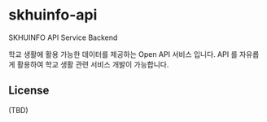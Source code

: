 # skhuinfo-api
SKHUINFO API Service Backend

학교 생활에 활용 가능한 데이터를 제공하는 Open API 서비스 입니다. API 를 자유롭게 활용하여 학교 생활 관련 서비스 개발이 가능합니다.

## License
(TBD)
